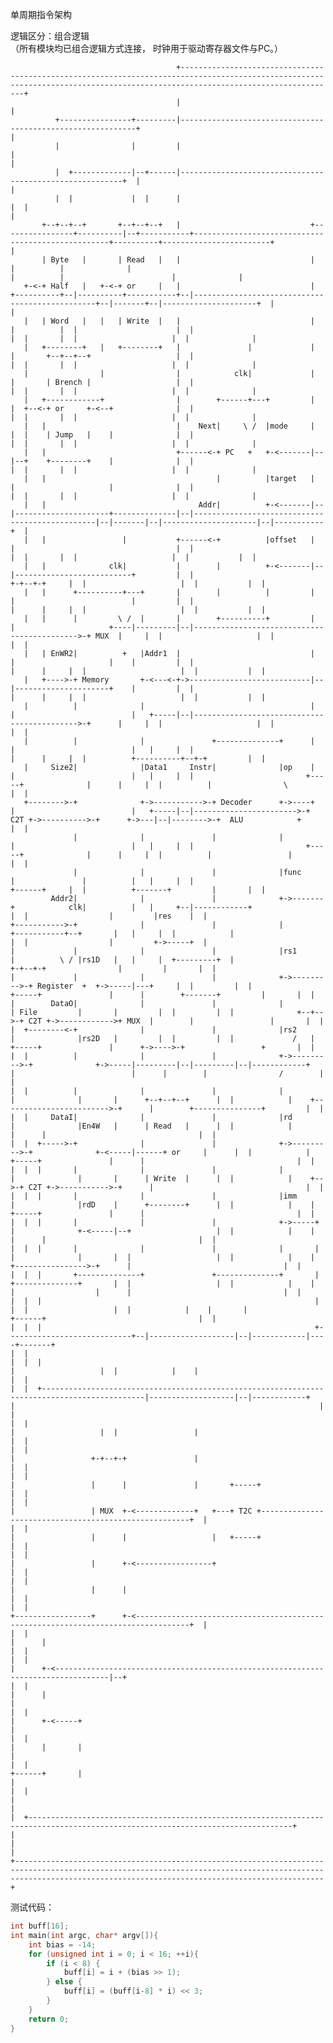 单周期指令架构

逻辑区分：组合逻辑 \
（所有模块均已组合逻辑方式连接，
时钟用于驱动寄存器文件与PC。）

                                         +-------------------------------------------------------------------------------------------------------------------------------------------------------------------------------+ 
                                         |                                                                                                                                                                               | 
              +----------------+---------|------------------------------------------------------------+                                                                                                                  | 
              |                |         |                                                            |                                                                                                                  | 
              |  +-------------|--+------|---------------------------------------------------------+  |                                                                                                                  | 
              |  |             |  |      |                                                         |  |                                                                                                                  | 
           +--+--+--+       +--+--+--+   |                             +----------------+----------|--+-----------+---------------------------------------------------+----------+------------------------+              | 
           | Byte   |       | Read   |   |                             |                |          |              |                                                   |          |                        |              | 
       +-<-+ Half   |   +-<-+ or     |   |                             |  +----------+--|----------+-----------+--|------------------------------------------------+--|-------+--|---------------------+  |              | 
       |   | Word   |   |   | Write  |   |                             |  |          |  |                      |  |                                                |  |       |  |                     |  |              | 
       |   +--------+   |   +--------+   |               |             |  |       +--+--+--+                   |  |                                                |  |       |  |                     |  |              | 
       |                |                |            clk|             |  |       | Brench |                   |  |                                                |  |       |  |                     |  |              | 
       |   +------------+                |        +------+---+         |  |  +--<-+ or     +-<--+              |  |                                                |  |       |  |                     |  |              | 
       |   |                             |    Next|     \ /  |mode     |  |  |    | Jump   |    |              |  |                                                |  |       |  |                     |  |              | 
       |   |                             +------<-+ PC   +   +-<-------|--|--+    +--------+    |              |  |                                                |  |       |  |                     |  |              | 
       |   |                                      |          |target   |  |                     |              |  |                                                |  |       |  |                     |  |              | 
       |   |                                  Addr|          +-<-------|--|---------------------+--------------|--|------------------------------------------------|--|-------|--|---------------------|--|-----------+  | 
       |   |                 |           +------<-+          |offset   |  |                                    |  |                                                |  |       |  |                     |  |           |  | 
       |   |              clk|           |        |          +-<-------|--|--------------------------+         |  |                                              +-+--+-+     |  |                     |  |           |  | 
       |   |      +----------+---+       |        |          |         |  |                          |         |  |                                              |      |     |  |                     |  |           |  | 
       |   |      |         \ /  |       |        +----------+         |  |                     +----|---------|--|-------------------------------------------->-+ MUX  |     |  |                     |  |           |  | 
       |   | EnWR2|          +   |Addr1  |                             |  |                     |    |         |  |                                              |      |     |  |                     |  |           |  | 
       |   +---->-+ Memory       +-<---<-+->---------------------------|--|---------------------+    |         |  |                                              |      |     |  |                     |  |           |  | 
       |          |              |                                     |  |                          |   +-----|--|-------------------------------------------->-+      |     |  |                     |  |           |  | 
       |          |              |               +--------------+      |  |                          |   |     |  |                                              |      |     |  |          +----------+--+-+         |  | 
       |     Size2|              |Data1     Instr|              |op    |  |                          |   |     |  |                         +-----+              |      |     |  |          |                \        |  | 
       +-------->-+              +->----------->-+ Decoder      +->----+  |                          |   +-----|--|----------------------->-+ C2T +->---------->-+      +->---|--|-------->-+  ALU            +       |  | 
                  |              |               |              |         |                          |   |     |  |                         +-----+              |      |     |  |          |                 |       |  | 
                  |              |               |              |func     |               |          |   |     |  |                                              +------+     |  |          +-------+         |       |  | 
             Addr2|              |               |              +->-------+            clk|          |   |     +--|------------+                                              |  |                  |         |res    |  | 
    +----------->-+              |               |              |             +-----------+--+       |   |     |  |            |                                              |  |                  |         +->-----+  | 
    |             |              |               |              |rs1          |          \ / |rs1D   |   |     |  +---------+  |                                            +-+--+-+                |         |       |  | 
    |             |              |               |              +->--------->-+ Register  +  +->-----|---+     |  |         |  |                      +-----+               |      |        +-------+         |       |  | 
    |        DataO|              |               |              |             | File         |       |         |  |         |  |              +--+-->-+ C2T +->------------>+ MUX  |        |                 |       |  | 
    |  +--------<-+              |               |              |rs2          |              |rs2D   |         |  |         |  |             /   |    +-----+               |      +->---->-+                 +       |  | 
    |  |          |              |               |              +->--------->-+              +->-----|---------|--|---------|--|------------+    |                          |      |        |                /        |  | 
    |  |          |              |               |              |             |              |       |      +--+--+--+      |  |            |    +------------------------>-+      |        +---------------+         |  | 
    |  |     DataI|              |               |              |rd           |              |En4W   |      | Read   |      |  |            |                               |      |                                  |  | 
    |  |  +----->-+              |               |              +->--------->-+              +-<-----|------+ or     |      |  |            |         +-----+               |      |                                  |  | 
    |  |  |       |              |               |              |             |              |       |      | Write  |      |  |            |    +-->-+ C2T +->----------->-+      |                                  |  | 
    |  |  |       |              |               |              |imm          |              |rdD    |      +--------+      |  |            |    |    +-----+               |      |                                  |  | 
    |  |  |       |              |               |              +->-----+     |              +-<-----|--+                   |  |            |    |                          |      |                                  |  | 
    |  |  |       |              |               |              |       |     |              |       |  |                   |  |            |    |       +---------------->-+      |                                  |  | 
    |  |  |       +--------------+               +--------------+       |     +--------------+       |  |                   |  |            |    |       |                  |      |                                  |  | 
    |  |  |                                                             |                            |  |                   |  |            |    |       |                  +------+                                  |  | 
    |  |  |                                                             +----------------------------+--|-------------------|--|------------|----+-------+                                                            |  | 
    |  |  |                                                                                             |                   |  |            |    |                                                                    |  | 
    |  |  +---------------------------------------------------------------------------------------------|-------------------|--|------------+    |                                                                    |  | 
    |  |                                                                                                |                   |  |                 |                                                                    |  | 
    |  |                                                                                                |                 +-+--+-+               |                                                                    |  | 
    |  |                                                                                                |                 |      |               |       +-----+                                                      |  | 
    |  |                                                                                                |                 | MUX  +-<-------------+   +---+ T2C +------------------------------------------------------+  | 
    |  |                                                                                                |                 |      |                   |   +-----+                                                      |  | 
    |  |                                                                                                |                 |      +-<-----------------+                                                                |  | 
    |  |                                                                                                |                 |      |                                                                                    |  | 
    |  |                                                                                                +-----------------+      +-<----------------------------------------------------------------------------------+  | 
    |  |                                                                                                                  |      |                                                                                    |  | 
    |  |                                                                                                                  |      +-<----------------------------------------------------------------------------------|--+ 
    |  |                                                                                                                  |      |                                                                                    |    
    |  |                                                                                                                  |      +-<-----+                                                                            |    
    |  |                                                                                                                  |      |       |                                                                            |    
    |  |                                                                                                                  +------+       |                                                                            |    
    |  |                                                                                                                                 |                                                                            |    
    |  +---------------------------------------------------------------------------------------------------------------------------------+                                                                            |    
    |                                                                                                                                                                                                                 |    
    +-----------------------------------------------------------------------------------------------------------------------------------------------------------------------------------------------------------------+    
                                                                                                                                                                                                                          

测试代码：
```c
int buff[16];
int main(int argc, char* argv[]){
    int bias = -14;
    for (unsigned int i = 0; i < 16; ++i){
        if (i < 8) {
            buff[i] = i + (bias >> 1);
        } else {
            buff[i] = (buff[i-8] * i) << 3;
        }
    }
    return 0;
}
```
